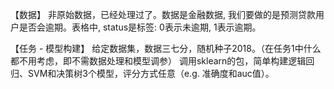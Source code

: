 【数据】
非原始数据，已经处理过了。数据是金融数据, 我们要做的是预测贷款用户是否会逾期。表格中, status是标签: 0表示未逾期, 1表示逾期。

【任务 - 模型构建】
给定数据集，数据三七分，随机种子2018。（在任务1中什么都不用考虑，即不需数据处理和模型调参）
调用sklearn的包，简单构建逻辑回归、SVM和决策树3个模型，评分方式任意（e.g. 准确度和auc值）。
